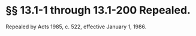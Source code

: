 # §§ 13.1-1 through 13.1-200 Repealed.

<p>Repealed by Acts 1985, c. 522, effective January 1, 1986.</p>